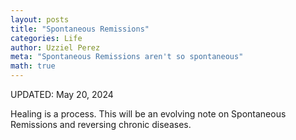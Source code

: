 ```yaml
---
layout: posts
title: "Spontaneous Remissions"
categories: Life
author: Uzziel Perez
meta: "Spontaneous Remissions aren't so spontaneous"
math: true
---
```

UPDATED: May 20, 2024

Healing is a process. This will be an evolving note on Spontaneous Remissions and reversing chronic diseases. 



